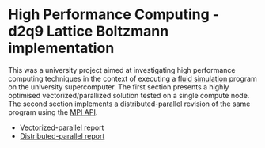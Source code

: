 # High Performance Computing - d2q9 Lattice Boltzmann implementation

This was a university project aimed at investigating high performance computing techniques in the context of executing a [fluid simulation](https://en.wikipedia.org/wiki/Lattice_Boltzmann_methods) program on the university supercomputer. The first section presents a highly optimised vectorized/parallized
solution tested on a single compute node. The second section implements a distributed-parallel revision of the same program using the [MPI API](https://www.open-mpi.org/).
- [Vectorized-parallel report](../main/parallel/report.pdf)
- [Distributed-parallel report](../main/distributed/report.pdf)
